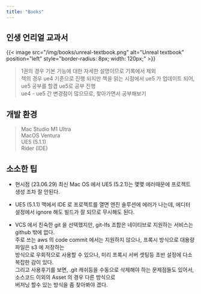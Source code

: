 ```yaml
---
title: "Books"
---
```


## 인생 언리얼 교과서

{{< image
src="/img/books/unreal-textbook.png"
alt="Unreal textbook"
position="left"
style="border-radius: 8px; width: 120px;" >}}

> 1권의 경우 기본 기능에 대한 자세한 설명이므로 기록에서 제외  
> 책의 경우 ue4 기준으로 진행 되지만 책을 읽는 시점에서 ue5 가 업데이트 되어, ue5 공부를 할겸 ue5로 공부 진행  
> ue4 - ue5 간 변경점이 많으므로, 찾아가면서 공부해보기

## 개발 환경

> Mac Studio M1 Ultra  
> MacOS Ventura  
> UE5 (5.1.1)   
> Rider (IDE)

## 소소한 팁

* 현시점 (23.06.29) 최신 Mac OS 에서 UE5 (5.2.1)는 몇몇 에러때문에 프로젝트 생성 조차 잘 안된다.

* UE5 (5.1.1) 맥에서 IDE 로 프로젝트를 열면 엔진 솔루션에 에러가 나는데, 에디터 설정에서 ignore 해도 빌드가 잘 되므로 무시해도 된다.

* VCS 에서 친숙한 git 을 선택했지만, git-lfs 조합은 네이티브로 지원하는 서비스는 github 밖에 없다.  
  주로 쓰는 aws 의 code commit 에서는 지원하지 않으나, 프록시 방식으로 대용량 파일은 s3 에 저장하는  
  방식으로 우회적으로 사용할 수 있으나, 미리 프록시 서버 셋팅등 초반 설정에 다소 복잡한 감이 있다.   
  그리고 사용후기를 보면, .git 캐쉬등을 수동으로 삭제해야 하는 문제점들도 있어서, 소스코드 이외의 Asset 의 경우 다른 방식으로  
  버저닝 할수 있는 방식을 좀 찾아봐야 겠다.  
